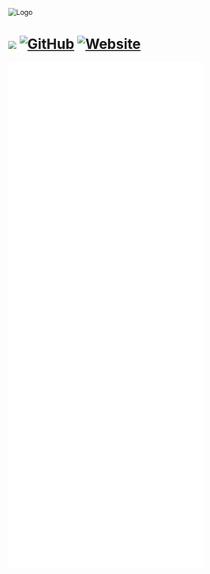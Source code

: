 ![Logo](images/github_banner_19.jpg)




# <img src="https://emojis.slackmojis.com/emojis/images/1531849430/4246/blob-sunglasses.gif?1531849430" width="30" /> [![GitHub][github-badge]][github] [![Website][website-badge]][website]

[github-badge]: https://img.shields.io/badge/GitHub-black?style=for-the-badge&logoColor=green&logo=github
[github]: https://github.com/netsec007/theVault
[website-badge]: https://img.shields.io/badge/Website-000000?style=for-the-badge&logoColor=white&logo=google-chrome
[website]: https://www.slackbluetide.com

![Metrics](https://github.com/netsec007/netsec007/blob/main/github-metrics.svg)
